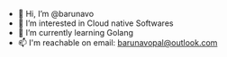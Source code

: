- 👋 Hi, I’m @barunavo
- 👀 I’m interested in Cloud native Softwares
- 🌱 I’m currently learning Golang
- 📫 I'm reachable on email: barunavopal@outlook.com

<!---
barunavo/barunavo is a ✨ special ✨ repository because its `README.md` (this file) appears on your GitHub profile.
You can click the Preview link to take a look at your changes.
--->
